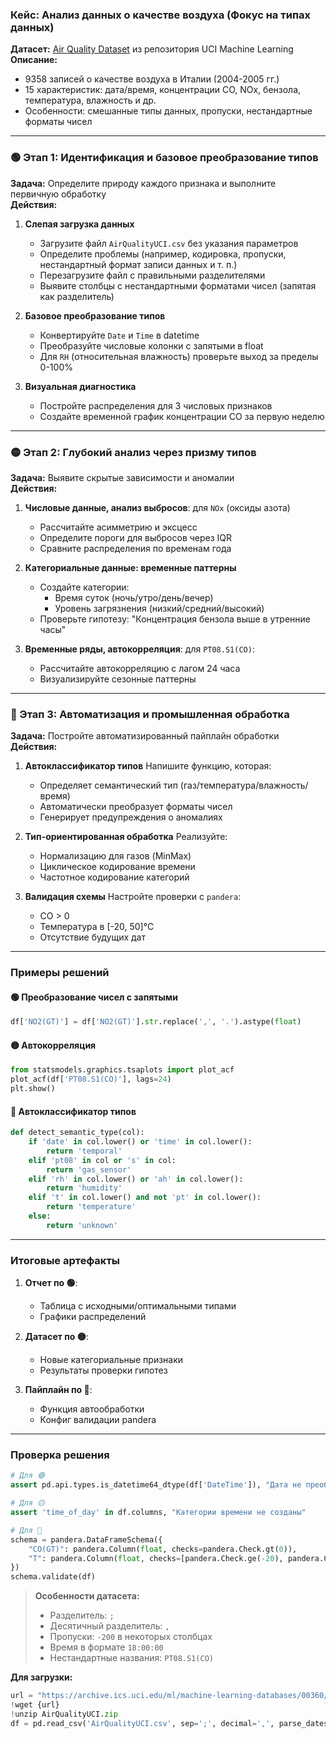 ### **Кейс: Анализ данных о качестве воздуха (Фокус на типах данных)**

**Датасет:** [Air Quality Dataset](https://archive.ics.uci.edu/ml/datasets/Air+Quality) из репозитория UCI Machine Learning  
**Описание:**  
- 9358 записей о качестве воздуха в Италии (2004-2005 гг.)
- 15 характеристик: дата/время, концентрации CO, NOx, бензола, температура, влажность и др.
- Особенности: смешанные типы данных, пропуски, нестандартные форматы чисел

---

### **🟢 Этап 1: Идентификация и базовое преобразование типов**
**Задача:** Определите природу каждого признака и выполните первичную обработку  
**Действия:**
1. **Слепая загрузка данных**
   - Загрузите файл `AirQualityUCI.csv` без указания параметров
   - Определите проблемы (например, кодировка, пропуски, нестандартный формат записи данных и т. п.)
   - Перезагрузите файл с правильными разделителями
   - Выявите столбцы с нестандартными форматами чисел (запятая как разделитель)

3. **Базовое преобразование типов**
   - Конвертируйте `Date` и `Time` в datetime
   - Преобразуйте числовые колонки с запятыми в float
   - Для `RH` (относительная влажность) проверьте выход за пределы 0-100%

4. **Визуальная диагностика**
   - Постройте распределения для 3 числовых признаков
   - Создайте временной график концентрации CO за первую неделю

---

### **🟡 Этап 2: Глубокий анализ через призму типов**
**Задача:** Выявите скрытые зависимости и аномалии  
**Действия:**
1. **Числовые данные, анализ выбросов**: для `NOx` (оксиды азота)
   - Рассчитайте асимметрию и эксцесс
   - Определите пороги для выбросов через IQR
   - Сравните распределения по временам года

2. **Категориальные данные: временные паттерны**
   - Создайте категории:
     - Время суток (ночь/утро/день/вечер)
     - Уровень загрязнения (низкий/средний/высокий)
   - Проверьте гипотезу: "Концентрация бензола выше в утренние часы"

3. **Временные ряды, автокорреляция**: для `PT08.S1(CO)`:
   - Рассчитайте автокорреляцию с лагом 24 часа
   - Визуализируйте сезонные паттерны

---

### **🔴 Этап 3: Автоматизация и промышленная обработка**
**Задача:** Постройте автоматизированный пайплайн обработки  
**Действия:**
1. **Автоклассификатор типов**
   Напишите функцию, которая:
   - Определяет семантический тип (газ/температура/влажность/время)
   - Автоматически преобразует форматы чисел
   - Генерирует предупреждения о аномалиях

2. **Тип-ориентированная обработка**
   Реализуйте:
   - Нормализацию для газов (MinMax)
   - Циклическое кодирование времени
   - Частотное кодирование категорий

3. **Валидация схемы**
   Настройте проверки с `pandera`:
   - CO > 0
   - Температура в [-20, 50]°C
   - Отсутствие будущих дат

---

### **Примеры решений**

#### 🟢 Преобразование чисел с запятыми
```python
df['NO2(GT)'] = df['NO2(GT)'].str.replace(',', '.').astype(float)
```

#### 🟡 Автокорреляция
```python
from statsmodels.graphics.tsaplots import plot_acf
plot_acf(df['PT08.S1(CO)'], lags=24)
plt.show()
```

#### 🔴 Автоклассификатор типов
```python
def detect_semantic_type(col):
    if 'date' in col.lower() or 'time' in col.lower():
        return 'temporal'
    elif 'pt08' in col or 's' in col:
        return 'gas_sensor'
    elif 'rh' in col.lower() or 'ah' in col.lower():
        return 'humidity'
    elif 't' in col.lower() and not 'pt' in col.lower():
        return 'temperature'
    else:
        return 'unknown'
```

---

### **Итоговые артефакты**
1. **Отчет по 🟢**: 
   - Таблица с исходными/оптимальными типами
   - Графики распределений

2. **Датасет по 🟡**:
   - Новые категориальные признаки
   - Результаты проверки гипотез

3. **Пайплайн по 🔴**:
   - Функция автообработки
   - Конфиг валидации pandera

---

### **Проверка решения**
```python
# Для 🟢
assert pd.api.types.is_datetime64_dtype(df['DateTime']), "Дата не преобразована"

# Для 🟡
assert 'time_of_day' in df.columns, "Категории времени не созданы"

# Для 🔴
schema = pandera.DataFrameSchema({
    "CO(GT)": pandera.Column(float, checks=pandera.Check.gt(0)),
    "T": pandera.Column(float, checks=[pandera.Check.ge(-20), pandera.Check.le(50)])
})
schema.validate(df)
```

> **Особенности датасета:**
> - Разделитель: `;`
> - Десятичный разделитель: `,`
> - Пропуски: `-200` в некоторых столбцах
> - Время в формате `18:00:00`
> - Нестандартные названия: `PT08.S1(CO)`

**Для загрузки:**
```python
url = "https://archive.ics.uci.edu/ml/machine-learning-databases/00360/AirQualityUCI.zip"
!wget {url}
!unzip AirQualityUCI.zip
df = pd.read_csv('AirQualityUCI.csv', sep=';', decimal=',', parse_dates=[['Date', 'Time']])
```
